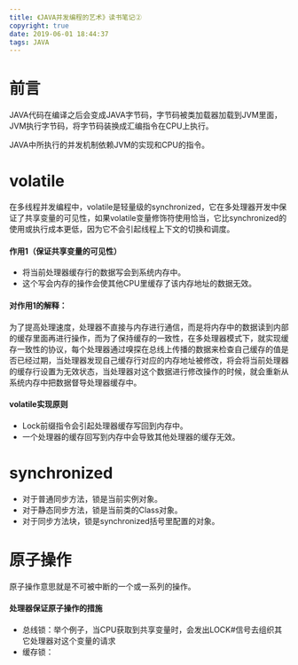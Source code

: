 ```yaml
---
title: 《JAVA并发编程的艺术》读书笔记②
copyright: true
date: 2019-06-01 18:44:37
tags: JAVA
---
```


# 前言
JAVA代码在编译之后会变成JAVA字节码，字节码被类加载器加载到JVM里面，JVM执行字节码，将字节码装换成汇编指令在CPU上执行。

JAVA中所执行的并发机制依赖JVM的实现和CPU的指令。


# volatile
在多线程并发编程中，volatile是轻量级的synchronized，它在多处理器开发中保证了共享变量的可见性，如果volatile变量修饰符使用恰当，它比synchronized的使用或执行成本更低，因为它不会引起线程上下文的切换和调度。

#### 作用1（保证共享变量的可见性）
- 将当前处理器缓存行的数据写会到系统内存中。
- 这个写会内存的操作会使其他CPU里缓存了该内存地址的数据无效。

#### 对作用1的解释：
为了提高处理速度，处理器不直接与内存进行通信，而是将内存中的数据读到内部的缓存里面再进行操作，而为了保持缓存的一致性，在多处理器模式下，就实现缓存一致性的协议，每个处理器通过嗅探在总线上传播的数据来检查自己缓存的值是否已经过期，当处理器发现自己缓存行对应的内存地址被修改，将会将当前处理器的缓存行设置为无效状态，当处理器对这个数据进行修改操作的时候，就会重新从系统内存中把数据督导处理器缓存中。

#### volatile实现原则
- Lock前缀指令会引起处理器缓存写回到内存中。
- 一个处理器的缓存回写到内存中会导致其他处理器的缓存无效。

# synchronized
- 对于普通同步方法，锁是当前实例对象。
- 对于静态同步方法，锁是当前类的Class对象。
- 对于同步方法块，锁是synchronized括号里配置的对象。

# 原子操作
原子操作意思就是不可被中断的一个或一系列的操作。

#### 处理器保证原子操作的措施
- 总线锁：举个例子，当CPU获取到共享变量时，会发出LOCK#信号去组织其它处理器对这个变量的请求
- 缓存锁：
